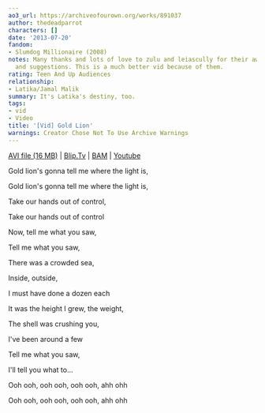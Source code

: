 ```yaml
---
ao3_url: https://archiveofourown.org/works/891037
author: thedeadparrot
characters: []
date: '2013-07-20'
fandom:
- Slumdog Millionaire (2008)
notes: Many thanks and lots of love to zulu and leiascully for their awesome comments
  and suggestions. This is a much better vid because of them.
rating: Teen And Up Audiences
relationship:
- Latika/Jamal Malik
summary: It's Latika's destiny, too.
tags:
- vid
- Video
title: '[Vid] Gold Lion'
warnings: Creator Chose Not To Use Archive Warnings
---
```


[AVI file (16 MB)](http://dl.getdropbox.com/u/2436187/vids/goldlion_new.avi) | [Blip.Tv](http://blip.tv/file/2331986/) | [BAM](http://bamvidvault.ning.com/video/gold-lion-slumdog-millionaire) | [Youtube](http://youtu.be/scwZVjggUzU)





Gold lion's gonna tell me where the light is,  

Gold lion's gonna tell me where the light is,  

Take our hands out of control,  

Take our hands out of control

Now, tell me what you saw,  

Tell me what you saw,  

There was a crowded sea,  

Inside, outside,  

I must have done a dozen each

It was the height I grew, the weight,  

The shell was crushing you,  

I've been around a few

Tell me what you saw,  

I'll tell you what to...  

Ooh ooh, ooh ooh, ooh ooh, ahh ohh  

Ooh ooh, ooh ooh, ooh ooh, ahh ohh